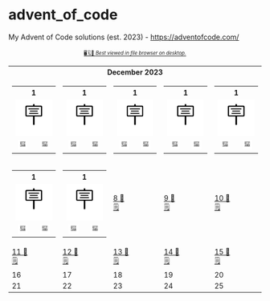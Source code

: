 # advent_of_code
My Advent of Code solutions (est. 2023) - https://adventofcode.com/

<div align="center"><a href="README.md"><sub><sup>🖥🗓👀 <em>Best viewed in file browser on desktop.</em></sup></sub></a></div>


<!-- START_TOC -->


<table align="center" border="0" cellpadding="0" cellspacing="0" class="month">
 <tr>
  <th class="month" colspan="7">
   December 2023
  </th>
 </tr>
 <tr>
  <td class="fri">
       <table>
        <th colspan="2">1</th>
        <tr>
          <td colspan="2" align="center"><a href="2023/2.txt"><kbd><img src="static/placard.svg"</kbd></a></td>
        </tr>
        <tr>
<!--           <td><a href="2023/2.py"><kbd>🐍</kbd></a></td> -->
         <td align="center"><a href="2023/2.txt"><kbd> <img src="static/ticket.svg" width="19"> </kbd></a></td>
          <td align="center"><a href="2023/2.py"><kbd> <img width="19" src="static/snake.svg"></kbd></a></td>
        </tr>
      </table>

  </td>
  <td class="sat">
       <table>
        <th colspan="2">1</th>
        <tr>
          <td colspan="2" align="center"><a href="2023/2.txt"><kbd><img src="static/placard.svg"</kbd></a></td>
        </tr>
        <tr>
<!--           <td><a href="2023/2.py"><kbd>🐍</kbd></a></td> -->
         <td align="center"><a href="2023/2.txt"><kbd> <img src="static/ticket.svg" width="19"> </kbd></a></td>
          <td align="center"><a href="2023/2.py"><kbd> <img width="19" src="static/snake.svg"></kbd></a></td>
        </tr>
      </table>

  </td>
  <td class="sun">
        <table>
        <th colspan="2">1</th>
        <tr>
          <td colspan="2" align="center"><a href="2023/2.txt"><kbd><img src="static/placard.svg"</kbd></a></td>
        </tr>
        <tr>
<!--           <td><a href="2023/2.py"><kbd>🐍</kbd></a></td> -->
         <td align="center"><a href="2023/2.txt"><kbd> <img src="static/ticket.svg" width="19"> </kbd></a></td>
          <td align="center"><a href="2023/2.py"><kbd> <img width="19" src="static/snake.svg"></kbd></a></td>
        </tr>
      </table>

  </td>
  <td class="mon">
        <table>
        <th colspan="2">1</th>
        <tr>
          <td colspan="2" align="center"><a href="2023/2.txt"><kbd><img src="static/placard.svg"</kbd></a></td>
        </tr>
        <tr>
<!--           <td><a href="2023/2.py"><kbd>🐍</kbd></a></td> -->
         <td align="center"><a href="2023/2.txt"><kbd> <img src="static/ticket.svg" width="19"> </kbd></a></td>
          <td align="center"><a href="2023/2.py"><kbd> <img width="19" src="static/snake.svg"></kbd></a></td>
        </tr>
      </table>

  </td>
  <td class="tue">
         <table>
        <th colspan="2">1</th>
        <tr>
          <td colspan="2" align="center"><a href="2023/2.txt"><kbd><img src="static/placard.svg"</kbd></a></td>
        </tr>
        <tr>
<!--           <td><a href="2023/2.py"><kbd>🐍</kbd></a></td> -->
         <td align="center"><a href="2023/2.txt"><kbd> <img src="static/ticket.svg" width="19"> </kbd></a></td>
          <td align="center"><a href="2023/2.py"><kbd> <img width="19" src="static/snake.svg"></kbd></a></td>
        </tr>
      </table>

  </td>
 </tr>
 <tr>
  <td class="wed">
          <table>
        <th colspan="2">1</th>
        <tr>
          <td colspan="2" align="center"><a href="2023/2.txt"><kbd><img src="static/placard.svg"</kbd></a></td>
        </tr>
        <tr>
<!--           <td><a href="2023/2.py"><kbd>🐍</kbd></a></td> -->
         <td align="center"><a href="2023/2.txt"><kbd> <img src="static/ticket.svg" width="19"> </kbd></a></td>
          <td align="center"><a href="2023/2.py"><kbd> <img width="19" src="static/snake.svg"></kbd></a></td>
        </tr>
      </table>

  </td>
  <td class="thu">
         <table>
        <th colspan="2">1</th>
        <tr>
          <td colspan="2" align="center"><a href="2023/2.txt"><kbd><img src="static/placard.svg"</kbd></a></td>
        </tr>
        <tr>
<!--           <td><a href="2023/2.py"><kbd>🐍</kbd></a></td> -->
         <td align="center"><a href="2023/2.txt"><kbd> <img src="static/ticket.svg" width="19"> </kbd></a></td>
          <td align="center"><a href="2023/2.py"><kbd> <img width="19" src="static/snake.svg"></kbd></a></td>
        </tr>
      </table>

  </td>
  <td class="fri">
   <a href="2023/8.py">
    8 🐍
   </a>
   <br/>
   <a href="2023/8.txt">
    🗒
   </a>
  </td>
  <td class="sat">
   <a href="2023/9.py">
    9 🐍
   </a>
   <br/>
   <a href="2023/9.txt">
    🗒
   </a>
  </td>
  <td class="sun">
   <a href="2023/10.py">
    10 🐍
   </a>
   <br/>
   <a href="2023/10.txt">
    🗒
   </a>
  </td>
 </tr>
 <tr>
  <td class="mon">
   <a href="2023/11.py">
    11 🐍
   </a>
   <br/>
   <a href="2023/11.txt">
    🗒
   </a>
  </td>
  <td class="tue">
   <a href="2023/12.py">
    12 🐍
   </a>
   <br/>
   <a href="2023/12.txt">
    🗒
   </a>
  </td>
  <td class="wed">
   <a href="2023/13.py">
    13 🐍
   </a>
   <br/>
   <a href="2023/13.txt">
    🗒
   </a>
  </td>
  <td class="thu">
   <a href="2023/14.py">
    14 🐍
   </a>
   <br/>
   <a href="2023/14.txt">
    🗒
   </a>
  </td>
  <td class="fri">
   <a href="2023/15.py">
    15 🐍
   </a>
   <br/>
   <a href="2023/15.txt">
    🗒
   </a>
  </td>
 </tr>
 <tr>
  <td class="sat">
   16
  </td>
  <td class="sun">
   17
  </td>
  <td class="mon">
   18
  </td>
  <td class="tue">
   19
  </td>
  <td class="wed">
   20
  </td>
 </tr>
 <tr>
  <td class="thu">
   21
  </td>
  <td class="fri">
   22
  </td>
  <td class="sat">
   23
  </td>
  <td class="sun">
   24
  </td>
  <td class="mon">
   25
  </td>
 </tr>
</table>
